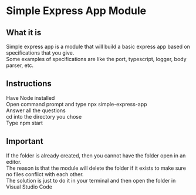 # Simple Express App Module

## What it is

Simple express app is a module that will build a basic express app based on specifications that you give.  
Some examples of specifications are like the port, typescript, logger, body parser, etc.

## Instructions

Have Node installed  
Open command prompt and type npx simple-express-app  
Answer all the questions  
cd into the directory you chose  
Type npm start

## Important

If the folder is already created, then you cannot have the folder open in an editor.  
The reason is that the module will delete the folder if it exists to make sure no files conflict with each other.  
The solution is just to do it in your terminal and then open the folder in Visual Studio Code
